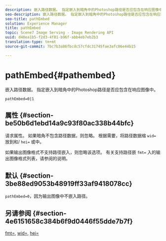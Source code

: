 ```yaml
---
description: 嵌入路径数据。 指定嵌入到暗角中的Photoshop路径是否应包含在响应图像中。
seo-description: 嵌入路径数据。 指定嵌入到暗角中的Photoshop路径是否应包含在响应图像中。
seo-title: pathEmbed
solution: Experience Manager
title: pathEmbed
topic: Scene7 Image Serving - Image Rendering API
uuid: d40ea1b5-f2d3-4f81-b96f-abb4eb7eb2b3
translation-type: tm+mt
source-git-commit: 7bc7b3a86fbcdc57cfdc31745fae3afc06e44b15

---
```



# pathEmbed{#pathembed}

嵌入路径数据。 指定嵌入到暗角中的Photoshop路径是否应包含在响应图像中。

`pathEmbed=0|1`

## 属性 {#section-be50b6d1ebd14a9c93f80ac338b44bfc}

请求属性。 如果暗角不包含路径数据，则忽略。 根据需要，将路径数据缩 `wid=` 放到和/ `hei=` 或中。

如果输出图像格式不支持路径嵌入，则忽略该选项。 有关支持路径嵌 `fmt=` 入的输出图像格式列表，请参阅的说明。

## 默认 {#section-3be88ed9053b48919ff33af9418078cc}

`pathEmbed=0`，因为输出图像中不嵌入路径。

## 另请参阅 {#section-4e6151658c384b6f9d0446f55dde7b7f}

[fmt=](../../../../../ir-api/http-protocol/image-rendering-api-ref/c-ir-http-protocol-ref/c-ir-http-protocol-command-reference/r-ir-fmt.md#reference-4c743f67d56b47c5b774fcc900ff758c), [wid=](../../../../../ir-api/http-protocol/image-rendering-api-ref/c-ir-http-protocol-ref/c-ir-http-protocol-command-reference/r-ir-wid.md#reference-b7e691b0624941168c94b2749ae233ec), [hei=](../../../../../ir-api/http-protocol/image-rendering-api-ref/c-ir-http-protocol-ref/c-ir-http-protocol-command-reference/r-ir-hei.md#reference-1c08f60365a94417a39867c09cac5478)
